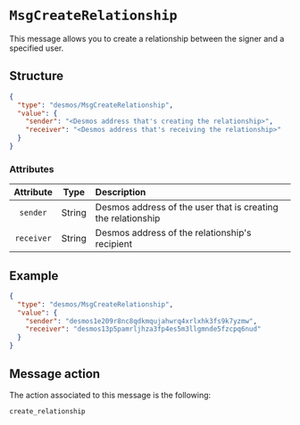 # `MsgCreateRelationship`
This message allows you to create a relationship between the signer and a specified user.

## Structure
```json
{
  "type": "desmos/MsgCreateRelationship",
  "value": {
    "sender": "<Desmos address that's creating the relationship>",
    "receiver": "<Desmos address that's receiving the relationship>"
  }
}      
```

### Attributes
| Attribute | Type | Description |
| :-------: | :----: | :-------- |
| `sender`  | String | Desmos address of the user that is creating the relationship |
| `receiver`| String | Desmos address of the relationship's recipient |

## Example
````json
{
  "type": "desmos/MsgCreateRelationship",
  "value": {
    "sender": "desmos1e209r8nc8qdkmqujahwrq4xrlxhk3fs9k7yzmw",
    "receiver": "desmos13p5pamrljhza3fp4es5m3llgmnde5fzcpq6nud"
  }
}    
````

## Message action
The action associated to this message is the following: 

```
create_relationship
```

